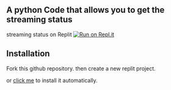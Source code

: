 A python Code that allows you to get the streaming status
----
streaming status on Replit
[![Run on Repl.it](https://repl.it/badge/github/GGpaogah/stream-status-discord)](https://repl.it/github/GGpaogah/stream-status-discord)



## Installation

Fork this github repository. then create a new replit project.

or [click me](https://replit.com/github/GGpaogah/stream-status-discord) to install it automatically.
